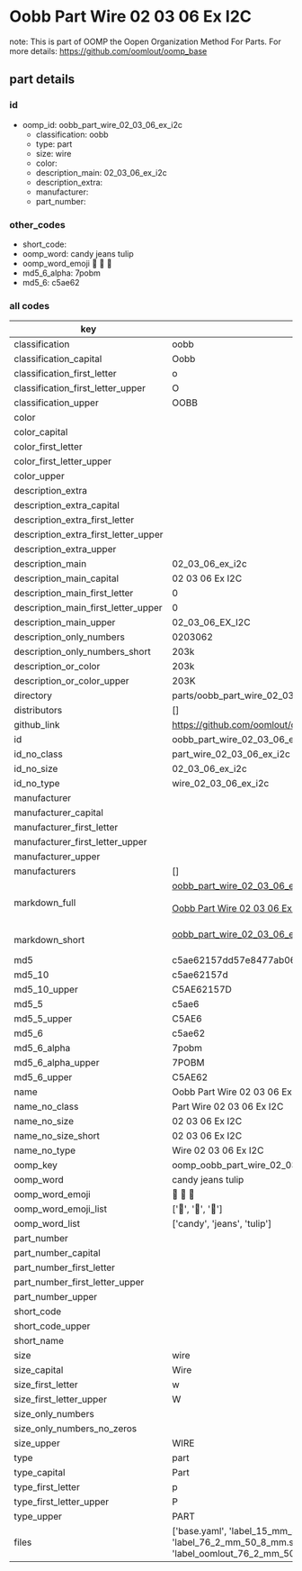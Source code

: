 # Oobb Part Wire 02 03 06 Ex I2C  

note: This is part of OOMP the Oopen Organization Method For Parts. For more details: https://github.com/oomlout/oomp_base

##  part details





### id
* oomp_id: oobb_part_wire_02_03_06_ex_i2c
  * classification: oobb
  * type: part
  * size: wire
  * color: 
  * description_main: 02_03_06_ex_i2c
  * description_extra: 
  * manufacturer: 
  * part_number: 

### other_codes
* short_code: 
* oomp_word: candy jeans tulip
* oomp_word_emoji :candy: :jeans: :tulip:
* md5_6_alpha: 7pobm
* md5_6: c5ae62

### all codes 
| key | value |  
| --- | --- |  
| classification | oobb |  
| classification_capital | Oobb |  
| classification_first_letter | o |  
| classification_first_letter_upper | O |  
| classification_upper | OOBB |  
| color |  |  
| color_capital |  |  
| color_first_letter |  |  
| color_first_letter_upper |  |  
| color_upper |  |  
| description_extra |  |  
| description_extra_capital |  |  
| description_extra_first_letter |  |  
| description_extra_first_letter_upper |  |  
| description_extra_upper |  |  
| description_main | 02_03_06_ex_i2c |  
| description_main_capital | 02 03 06 Ex I2C |  
| description_main_first_letter | 0 |  
| description_main_first_letter_upper | 0 |  
| description_main_upper | 02_03_06_EX_I2C |  
| description_only_numbers | 0203062 |  
| description_only_numbers_short | 203k |  
| description_or_color | 203k |  
| description_or_color_upper | 203K |  
| directory | parts/oobb_part_wire_02_03_06_ex_i2c |  
| distributors | [] |  
| github_link | https://github.com/oomlout/oomlout_oomp_part_src/tree/main/parts/oobb_part_wire_02_03_06_ex_i2c/working |  
| id | oobb_part_wire_02_03_06_ex_i2c |  
| id_no_class | part_wire_02_03_06_ex_i2c |  
| id_no_size | 02_03_06_ex_i2c |  
| id_no_type | wire_02_03_06_ex_i2c |  
| manufacturer |  |  
| manufacturer_capital |  |  
| manufacturer_first_letter |  |  
| manufacturer_first_letter_upper |  |  
| manufacturer_upper |  |  
| manufacturers | [] |  
| markdown_full | [oobb_part_wire_02_03_06_ex_i2c](https://github.com/oomlout/oomlout_oomp_part_src/tree/main/parts/oobb_part_wire_02_03_06_ex_i2c/working)<br>[](https://github.com/oomlout/oomlout_oomp_part_src/tree/main/parts/oobb_part_wire_02_03_06_ex_i2c/working)<br>[Oobb Part Wire 02 03 06 Ex I2C](https://github.com/oomlout/oomlout_oomp_part_src/tree/main/parts/oobb_part_wire_02_03_06_ex_i2c/working)<br><br> |  
| markdown_short | [oobb_part_wire_02_03_06_ex_i2c](https://github.com/oomlout/oomlout_oomp_part_src/tree/main/parts/oobb_part_wire_02_03_06_ex_i2c/working)<br><br> |  
| md5 | c5ae62157dd57e8477ab065b00c134f6 |  
| md5_10 | c5ae62157d |  
| md5_10_upper | C5AE62157D |  
| md5_5 | c5ae6 |  
| md5_5_upper | C5AE6 |  
| md5_6 | c5ae62 |  
| md5_6_alpha | 7pobm |  
| md5_6_alpha_upper | 7POBM |  
| md5_6_upper | C5AE62 |  
| name | Oobb Part Wire 02 03 06 Ex I2C |  
| name_no_class | Part Wire 02 03 06 Ex I2C |  
| name_no_size | 02 03 06 Ex I2C |  
| name_no_size_short | 02 03 06 Ex I2C |  
| name_no_type | Wire 02 03 06 Ex I2C |  
| oomp_key | oomp_oobb_part_wire_02_03_06_ex_i2c |  
| oomp_word | candy jeans tulip |  
| oomp_word_emoji | :candy: :jeans: :tulip: |  
| oomp_word_emoji_list | [':candy:', ':jeans:', ':tulip:'] |  
| oomp_word_list | ['candy', 'jeans', 'tulip'] |  
| part_number |  |  
| part_number_capital |  |  
| part_number_first_letter |  |  
| part_number_first_letter_upper |  |  
| part_number_upper |  |  
| short_code |  |  
| short_code_upper |  |  
| short_name |  |  
| size | wire |  
| size_capital | Wire |  
| size_first_letter | w |  
| size_first_letter_upper | W |  
| size_only_numbers |  |  
| size_only_numbers_no_zeros |  |  
| size_upper | WIRE |  
| type | part |  
| type_capital | Part |  
| type_first_letter | p |  
| type_first_letter_upper | P |  
| type_upper | PART |  
| files | ['base.yaml', 'label_15_mm_30_mm.pdf', 'label_15_mm_30_mm.svg', 'label_76_2_mm_50_8_mm.pdf', 'label_76_2_mm_50_8_mm.svg', 'label_oomlout_76_2_mm_50_8_mm.pdf', 'label_oomlout_76_2_mm_50_8_mm.svg', 'readme.md', 'working.json', 'working.yaml'] |  
